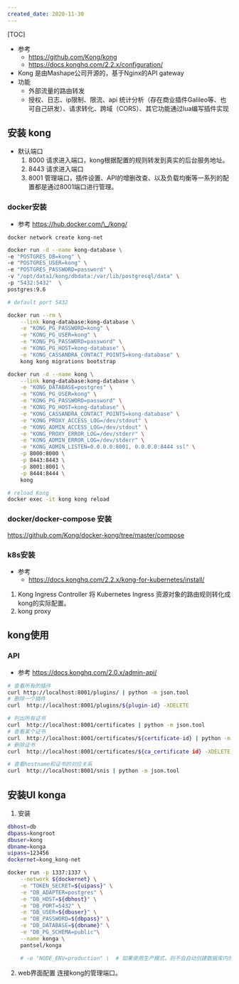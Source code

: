 ```yaml
---
created_date: 2020-11-30
---
```


[TOC]

- 参考
  - https://github.com/Kong/kong
  - https://docs.konghq.com/2.2.x/configuration/
- Kong
  是由Mashape公司开源的，基于Nginx的API gateway
- 功能
  - 外部流量的路由转发
  - 授权、日志、ip限制、限流、api 统计分析（存在商业插件Galileo等、也可自己研发）、请求转化、跨域（CORS）、其它功能通过lua编写插件实现

## 安装 kong

- 默认端口
  1. 8000 请求进入端口，kong根据配置的规则转发到真实的后台服务地址。
  2. 8443 请求进入端口
  3. 8001 管理端口，插件设置、API的增删改查、以及负载均衡等一系列的配置都是通过8001端口进行管理。

### docker安装

- 参考
  https://hub.docker.com/\_/kong/

```
docker network create kong-net
```

```bash
docker run -d --name kong-database \
-e "POSTGRES_DB=kong" \
-e "POSTGRES_USER=kong" \
-e "POSTGRES_PASSWORD=password" \
-v "/opt/data1/kong/dbdata:/var/lib/postgresql/data" \
-p "5432:5432"  \
postgres:9.6

# default port 5432
```

```bash
docker run --rm \
    --link kong-database:kong-database \
    -e "KONG_PG_PASSWORD=kong" \
    -e "KONG_PG_USER=kong" \
    -e "KONG_PG_PASSWORD=password" \
    -e "KONG_PG_HOST=kong-database" \
    -e "KONG_CASSANDRA_CONTACT_POINTS=kong-database" \
    kong kong migrations bootstrap
```

```bash
docker run -d --name kong \
    --link kong-database:kong-database \
    -e "KONG_DATABASE=postgres" \
    -e "KONG_PG_USER=kong" \
    -e "KONG_PG_PASSWORD=password" \
    -e "KONG_PG_HOST=kong-database" \
    -e "KONG_CASSANDRA_CONTACT_POINTS=kong-database" \
    -e "KONG_PROXY_ACCESS_LOG=/dev/stdout" \
    -e "KONG_ADMIN_ACCESS_LOG=/dev/stdout" \
    -e "KONG_PROXY_ERROR_LOG=/dev/stderr" \
    -e "KONG_ADMIN_ERROR_LOG=/dev/stderr" \
    -e "KONG_ADMIN_LISTEN=0.0.0.0:8001, 0.0.0.0:8444 ssl" \
    -p 8000:8000 \
    -p 8443:8443 \
    -p 8001:8001 \
    -p 8444:8444 \
    kong

# reload Kong
docker exec -it kong kong reload
```

### docker/docker-compose 安装

https://github.com/Kong/docker-kong/tree/master/compose

### k8s安装

- 参考
  - https://docs.konghq.com/2.2.x/kong-for-kubernetes/install/

1. Kong Ingress Controller 将 Kubernetes Ingress 资源对象的路由规则转化成kong的实际配置。
2. kong proxy

## kong使用

### API

- 参考
  https://docs.konghq.com/2.0.x/admin-api/

```bash
# 查看所有的插件
curl http://localhost:8001/plugins/ | python -m json.tool
# 删除一个插件
curl  http://localhost:8001/plugins/${plugin-id} -XDELETE

# 列出所有证书
curl  http://localhost:8001/certificates | python -m json.tool
# 查看某个证书
curl  http://localhost:8001/certificates/${certificate-id} | python -m json.tool
# 删除证书
curl  http://localhost:8001/certificates/${ca_certificate id} -XDELETE

# 查看hostname和证书的对应关系
curl  http://localhost:8001/snis | python -m json.tool
```

## 安装UI konga

1. 安装

```bash
dbhost=db
dbpass=kongroot
dbuser=kong
dbname=konga
uipass=123456
dockernet=kong_kong-net

docker run -p 1337:1337 \
    --network ${dockernet} \
    -e "TOKEN_SECRET=${uipass}" \
    -e "DB_ADAPTER=postgres" \
    -e "DB_HOST=${dbhost}" \
    -e "DB_PORT=5432" \
    -e "DB_USER=${dbuser}" \
    -e "DB_PASSWORD=${dbpass}" \
    -e "DB_DATABASE=${dbname}" \
    -e "DB_PG_SCHEMA=public"\
    --name konga \
    pantsel/konga

    # -e "NODE_ENV=production" \  # 如果使用生产模式，则不会自动创建数据库内的任何内容
```

2. web界面配置
   连接kong的管理端口。

